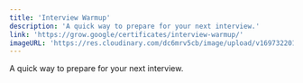 ```yaml
---
title: 'Interview Warmup'
description: 'A quick way to prepare for your next interview.'
link: 'https://grow.google/certificates/interview-warmup/'
imageURL: 'https://res.cloudinary.com/dc6mrv5cb/image/upload/v1697322010/personal-resources/interviews/grow.google_certificates_interview-warmup__j2xfyc.png'
---
```

A quick way to prepare for your next interview.